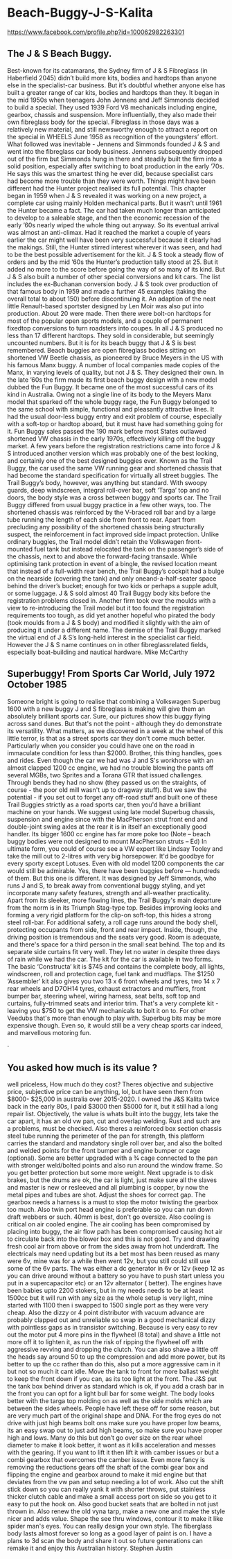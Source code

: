 # Beach-Buggy-J-S-Kalita
https://www.facebook.com/profile.php?id=100062982263301

## The J & S Beach Buggy.
Best-known for its catamarans, the Sydney firm of J & S Fibreglass (in Haberfield 2045) didn’t build more kits, bodies and hardtops than anyone else in the specialist-car business. But it’s doubtful whether anyone else has built a greater range of car kits, bodies and hardtops than they.
It began in the mid 1950s when teenagers John Jennens and Jeff Simmonds decided to build a special. 
They used 1939 Ford V8 mechanicals including engine, gearbox, chassis and suspension. More influentially, they also made their own fibreglass body for the special. Fibreglass in those days was a relatively new material, and still newsworthy enough to attract a report on the special in WHEELS June 1958 as recognition of the youngsters’ effort. What followed was inevitable - Jennens and Simmonds founded J & S and went into the fibreglass car body business.
Jennens subsequently dropped out of the firm but Simmonds hung in there and steadily built the firm into a
solid position, especially after switching to boat production in the early ’70s. He says this was the smartest thing he ever did, because specialist cars had become more trouble than they were worth. Things might have been different had the Hunter project realised its full potential. 
This chapter began in 1959 when J & S revealed it was working on a new project, a complete car using mainly Holden mechanical parts. But it wasn’t until 1961 the Hunter became a fact. The car had taken much longer than anticipated to develop to a saleable stage, and then the economic recession of the early ’60s nearly wiped the whole thing out anyway. So its eventual arrival was
almost an anti-climax. Had it reached the market a couple of years earlier the car might well have been very successful because it clearly had the makings.
Still, the Hunter stirred interest wherever it was seen,
and had to be the best possible advertisement for the kit. J & S took a steady flow of orders and by the mid ’60s the Hunter’s production tally stood at 25. But it added no more to the score before going the way of so many of its kind.
But J & S also built a number of other special conversions and kit cars. The list includes the ex-Buchanan conversion body. J & S took over production of that famous body in 1959 and made a further 45 examples (taking the
overall total to about 150) before discontinuing it. 
An adaption of the neat little Renault-based sportster designed by Len Moir was also put into production. About 20 were made. Then there were bolt-on hardtops for most of the popular open sports models, and a couple of permanent fixedtop conversions to turn roadsters into coupes. In all J & S produced no less than 17 different hardtops. They sold in considerable, but seemingly uncounted numbers. 
But it is for its beach buggy that J & S is best
remembered. Beach buggies are open fibreglass bodies sitting on shortened VW Beetle chassis, as pioneered by Bruce Meyers in the US with his famous Manx buggy. A number of local companies made copies of the Manx, in varying levels of quality, but not J & S. They designed their own.
In the late ’60s the firm made its first beach buggy
design with a new model dubbed the Fun Buggy. It became one of the most successful cars of its kind in Australia. Owing not a single line of its body to the Meyers Manx model that sparked off the whole buggy rage, the Fun Buggy belonged to the same school with simple, functional and pleasantly attractive lines. It had the usual door-less buggy entry and exit problem of course, especially with a soft-top or hardtop aboard, but it must have had something going for it. Fun Buggy sales passed the 190 mark before most States outlawed shortened VW chassis in the early 1970s, effectively killing off the buggy market.
A few years before the registration restrictions came
into force J & S introduced another version which was
probably one of the best looking, and certainly one of the best designed buggies ever. Known as the Trail Buggy, the car used the same VW running gear and shortened chassis that had become the standard specification for virtually all street buggies. The Trail Buggy’s body, however, was anything but standard. With swoopy guards, deep windscreen, integral roll-over bar, soft ‘Targa’ top and no doors, the body style was a cross between buggy and sports car.
The Trail Buggy differed from usual buggy practice in a
few other ways, too. The shortened chassis was reinforced by the V-braced roll bar and by a large tube running the length of each side from front to rear. Apart from precluding any possibility of the shortened chassis being structurally suspect, the reinforcement in fact improved side impact protection. Unlike ordinary buggies, the Trail model didn’t retain the Volkswagen front-mounted fuel tank but instead relocated the tank on the passenger’s side of the chassis, next to and above the forward-facing transaxle. While optimising tank protection in event of a bingle, the revised location meant that instead of a full-width rear bench, the Trail Buggy’s cockpit had a bulge on the nearside (covering the tank) and only oneand-a-half-seater space behind the driver’s bucket; enough for
two kids or perhaps a supple adult, or some luggage.
J & S sold almost 40 Trail Buggy body kits before the
registration problems closed in. 
Another firm took over the moulds with a view to re-introducing the Trail model but it too found the registration requirements too tough, as did yet another hopeful who pirated the body (took moulds from a J & S body) and modified it slightly with the aim of producing it under a different name.
The demise of the Trail Buggy marked the virtual end
of J & S’s long-held interest in the specialist car field.
However the J & S name continues on in other fibreglassrelated fields, especially boat-building and nautical hardware.
Mike McCarthy

## Superbuggy! From Sports Car World, July 1972 October 1985
Someone bright is going to realise that combining a Volkswagen Superbug 1600 with a new buggy J and S fibreglass is making will give them an absolutely brilliant sports car.
Sure, our pictures show this buggy flying across sand dunes. But that's not the point - although they do demonstrate its versatility.
What matters, as we discovered in a week at the wheel of this little terror, is that as a street sports car they don't come much better. Particularly when you consider you could have one on the road in immaculate condition for less than $2000.
Brother, this thing handles, goes and rides.
Even though the car we had was J and S's workhorse with an almost clapped 1200 cc engine, we had no trouble blowing the pants off several MGBs, two Sprites and a Torana GTR that issued challenges. Through bends they had no show (they passed us on the straights, of course - the poor old mill wasn't up to dragway stuff).
But we saw the potential - if you set out to forget any off-road stuff and built one of these Trail Buggies strictly as a road sports car, then you'd have a brilliant machine on your hands.
We suggest using late model Superbug chassis, suspension and engine since with the MacPherson strut front end and double-joint swing axles at the rear it is in itself an exceptionally good handler. Its bigger 1600 cc engine has far more poke too (Note – beach buggy bodies were not designed to mount MacPherson struts – Ed)
In ultimate form, you could of course see a VW expert like Lindsay Tooley and take the mill out to 2-litres with very big horsepower. It'd be goodbye for every sporty except Lotuses. Even with old model 1200 components the car would still be admirable.
Yes, there have been buggies before — hundreds of them. But this one is different. It was designed by Jeff Simmonds, who runs J and S, to break away from conventional buggy styling, and yet incorporate many safety features, strength and all-weather practicality.
Apart from its sleeker, more flowing lines, the Trail Buggy's main departure from the norm is in its Triumph Stag-type top. Besides improving looks and forming a very rigid platform for the clip-on soft-top, this hides a strong steel roll-bar. For additional safety, a roll cage runs around the body shell, protecting occupants from side, front and rear impact.
Inside, though, the driving position is tremendous and the seats very good. Room is adequate, and there's space for a third person in the small seat behind.
The top and its separate side curtains fit very well. They let no water in despite three days of rain while we had the car.
The kit for the car is available in two forms. The basic ‘Constructa’ kit is $745 and contains the complete body, all lights, windscreen, roll and protection cage, fuel tank and mudflaps.
The $1250 ‘Assembler’ kit also gives you two 13 x 6 front wheels and tyres, two 14 x 7 rear wheels and D7OH14 tyres, exhaust extractors and mufflers, front bumper bar, steering wheel, wiring harness, seat belts, soft top and curtains, fully-trimmed seats and interior trim.
That's a very complete kit - leaving you $750 to get the VW mechanicals to bolt it on to. For other Veedubs that's more than enough to play with. Superbug bits may be more expensive though.
Even so, it would still be a very cheap sports car indeed, and marvellous motoring fun.



  · 
## You asked how much is its value ? 
well priceless, How much do they cost? Theres objective and subjective price, subjective price can be anything, lol, but have seen them from $8000- $25,000 in australia over 2015-2020. I owned the J&S Kalita twice back in the early 80s, I paid $3000 then $5000 for it, but it still had a long repair list.
Objectively, the value is whats built into the buggy, lets take the car apart, it has an old vw pan, cut and overlap welding. Rust and such are a problems, must be checked. Also theres a reinforced box section chassis steel tube running the perimeter of the pan for strength, this platform carries the standard and mandatory single roll over bar, and also the bolted and welded points for the front bumper and engine bumper or cage (optional). Some are better upgraded with a ¾ cage connected to the pan with stronger weld/bolted points and also run around the window frame. So you get better protection but some more weight. Next upgrade is to disk brakes, but the drums are ok, the car is light, just make sure all the slaves and master is new or resleeved and all plumbing is copper, by now the metal pipes and tubes are shot. Adjust the shoes for correct gap. The gearbox needs a harness is a must to stop the motor twisting the gearbox too much. Also twin port head engine is preferable so you can run down draft webbers or such. 40mm is best, don't go oversize. Also cooling is critical on air cooled engine. The air cooling has been compromised by placing into buggy, the air flow path has been compromised causing hot air to circulate back into the blower box and this is not good. Try and drawing fresh cool air from above or from the sides away from hot underdraft. The electricals may need updating but its a bet most has been reused as many were 6v, mine was for a while then went 12v, but you still could still use some of the 6v parts. The was either a dc generator in 6v or 12v (keep 12 as you can drive around without a battery so you have to push start unless you put in a supercapacitor etc) or an 12v alternator ( better).  The engines have been babies upto 2200 stokers, but in my needs  needs to be at least 1500cc but it will run with any size as the whole setup is very light,  mine started with 1100 then i swapped to 1500 single port as they were very cheap. Also the dizzy or 4 point distributor with vacuum advance are probably clapped out and unreliable so swap in a good mechanical dizzy with pointless gaps as in transistor switching. Because is very easy to rev out the motor put 4 more pins in the flywheel (8 total) and shave a little not more off it to lighten it, as run the risk of ripping the flywheel off with aggressive revving and dropping the clutch. You can also shave a little off the heads say around 50 to up the compression and add more power, but its better to up the cc rather than do this,  also put a more aggressive cam in it but not so much it cant idle. Move the tank to front for more ballast weight to keep the front down if you can, as its too light at the front. The J&S put the tank box behind driver as standard which is ok, if you add a crash bar in the front you can opt for a light bull bar for some weight. The body looks better with the targa top molding on as well as the side molds which are between the sides wheels. People have left these off for some reason, but are very much part of the original shape and DNA. For the frog eyes do not drive with just high beams bolt ons make sure you have proper low beams, its an easy swap out to just add high beams, so make sure you have proper high and lows. Many do this but don’t go over size on the rear wheel diameter to make it look better, it wont as it kills acceleration and messes with the gearing. If you want to lift it then lift it with camber issues or but a combi gearbox that overcomes the camber issue. Even more fancy is removing the reductions gears off the shaft of the combi gear box and flipping the engine and gearbox around to make it mid engine but that deviates from the vw pan and setup needing a lot of work. Also cut the shift stick down so you can really yank it with shorter throws, put stainless thicker clutch cable and make a small access port on side so you get to it easy to put the hook on. Also good bucket seats that are bolted in not just thrown in. Also renew the old vyna tarp, make a new one and make the style nicer and adds value. Shape the see thru windows, contour it to make it like spider man's eyes. You can really design your own style. The fiberglass body lasts almost forever so long as a good layer of paint is on. 
I have a plans to 3d scan the body and share it out so future generations can remake it and enjoy this Australian history. Stephen Justin
